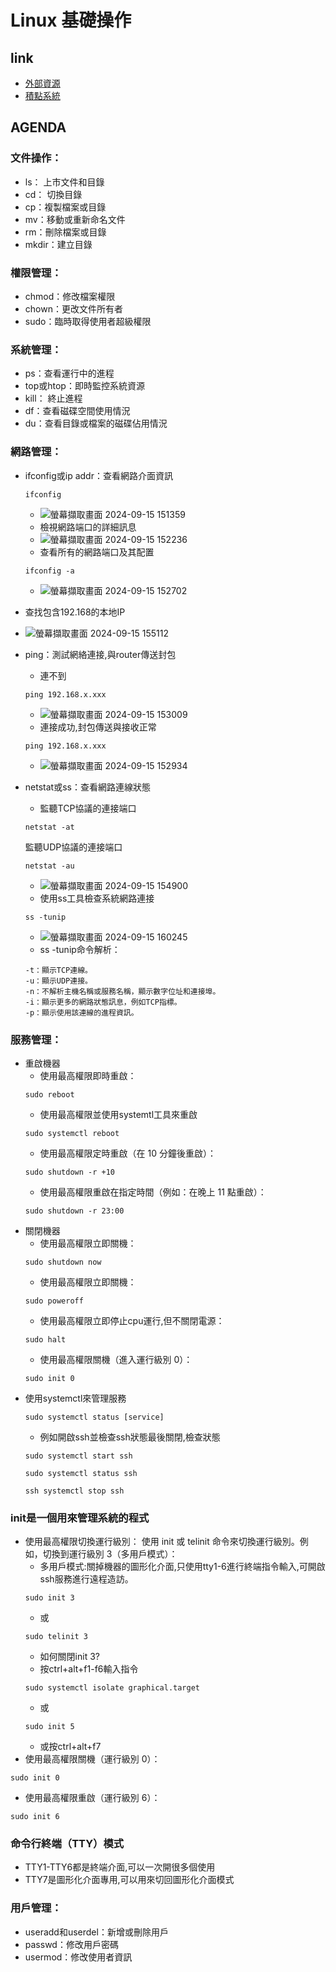 # Linux 基礎操作
## link
- [外部資源](https://linux.vbird.org/linux_basic_train/rockylinux9/unit01.php)
- [積點系統](https://irs.ctlin.tw/dashboard)

## AGENDA
### 文件操作：
- ls： 上市文件和目錄
- cd： 切換目錄
- cp：複製檔案或目錄
- mv：移動或重新命名文件
- rm：刪除檔案或目錄
- mkdir：建立目錄

### 權限管理：
- chmod：修改檔案權限
- chown：更改文件所有者
- sudo：臨時取得使用者超級權限

### 系統管理：
- ps：查看運行中的進程
- top或htop：即時監控系統資源
- kill： 終止進程
- df：查看磁碟空間使用情況
- du：查看目錄或檔案的磁碟佔用情況

### 網路管理：
- ifconfig或ip addr：查看網路介面資訊
  ```
  ifconfig
  ```
  - ![螢幕擷取畫面 2024-09-15 151359](https://github.com/user-attachments/assets/3cbce61d-8fdf-4c93-82e6-81423322683c)
  - 檢視網路端口的詳細訊息
  - ![螢幕擷取畫面 2024-09-15 152236](https://github.com/user-attachments/assets/a5d6d2de-41b6-407d-900b-b3102ca03861)
  - 查看所有的網路端口及其配置
  ```
  ifconfig -a
  ```
  - ![螢幕擷取畫面 2024-09-15 152702](https://github.com/user-attachments/assets/5b12adf9-e0b5-4749-9d5e-1273c00efc50)
- 查找包含192.168的本地IP
- ![螢幕擷取畫面 2024-09-15 155112](https://github.com/user-attachments/assets/daee0344-91f3-44f3-87dd-1424cd7b7df4)

- ping：測試網絡連接,與router傳送封包
  - 連不到
  ```
  ping 192.168.x.xxx
  ```
  - ![螢幕擷取畫面 2024-09-15 153009](https://github.com/user-attachments/assets/b8c46b87-1910-4315-977f-2c9e97af2354)
  - 連接成功,封包傳送與接收正常
  ```
  ping 192.168.x.xxx
  ```
  - ![螢幕擷取畫面 2024-09-15 152934](https://github.com/user-attachments/assets/40d9a229-683b-417b-a8f4-4a512561ece0)
- netstat或ss：查看網路連線狀態
  - 監聽TCP協議的連接端口
  ```
  netstat -at
  ```
  監聽UDP協議的連接端口
  ```
  netstat -au
  ```
  - ![螢幕擷取畫面 2024-09-15 154900](https://github.com/user-attachments/assets/61f1a340-1467-4e9e-b83a-06682b8f6681)
  - 使用ss工具檢查系統網路連接
  ```
  ss -tunip
  ```
  - ![螢幕擷取畫面 2024-09-15 160245](https://github.com/user-attachments/assets/c5a250d1-00ed-43da-aeb3-57a6ffa104f3)
  - ss -tunip命令解析：
  ```
  -t：顯示TCP連線。
  -u：顯示UDP連接。
  -n：不解析主機名稱或服務名稱，顯示數字位址和連接埠。
  -i：顯示更多的網路狀態訊息，例如TCP指標。
  -p：顯示使用該連線的進程資訊。
  ```
### 服務管理：
- 重啟機器
  - 使用最高權限即時重啟：
  ```
  sudo reboot
  ```
  - 使用最高權限並使用systemtl工具來重啟
  ```
  sudo systemctl reboot
  ```
  - 使用最高權限定時重啟（在 10 分鐘後重啟）：
  ```
  sudo shutdown -r +10
  ```
  - 使用最高權限重啟在指定時間（例如：在晚上 11 點重啟）：
  ```
  sudo shutdown -r 23:00
  ```
- 關閉機器
  - 使用最高權限立即關機：
  ```
  sudo shutdown now
  ```
  - 使用最高權限立即關機：
  ```
  sudo poweroff
  ```
  - 使用最高權限立即停止cpu運行,但不關閉電源：
  ```
  sudo halt
  ```
  - 使用最高權限關機（進入運行級別 0）：
  ```
  sudo init 0
  ```
- 使用systemctl來管理服務
  ```
  sudo systemctl status [service]
  ```
  - 例如開啟ssh並檢查ssh狀態最後關閉,檢查狀態
  ```
  sudo systemctl start ssh
  ```
  ```
  sudo systemctl status ssh
  ```
  ```
  ssh systemctl stop ssh
  ```
### init是一個用來管理系統的程式
- 使用最高權限切換運行級別： 使用 init 或 telinit 命令來切換運行級別。例如，切換到運行級別 3（多用戶模式）：
  - 多用戶模式:關掉機器的圖形化介面,只使用tty1-6進行終端指令輸入,可開啟ssh服務進行遠程造訪。
  ```
  sudo init 3
  ```
  - 或
  ```
  sudo telinit 3
  ```
  - 如何關閉init 3?
  - 按ctrl+alt+f1-f6輸入指令
  ```
  sudo systemctl isolate graphical.target
  ```
  - 或
  ```
  sudo init 5
  ```
  - 或按ctrl+alt+f7
- 使用最高權限關機（運行級別 0）：
```
sudo init 0
```
- 使用最高權限重啟（運行級別 6）：
```
sudo init 6
```
### 命令行終端（TTY）模式
- TTY1-TTY6都是終端介面,可以一次開很多個使用
- TTY7是圖形化介面專用,可以用來切回圖形化介面模式

### 用戶管理：
- useradd和userdel：新增或刪除用戶
- passwd：修改用戶密碼
- usermod：修改使用者資訊

